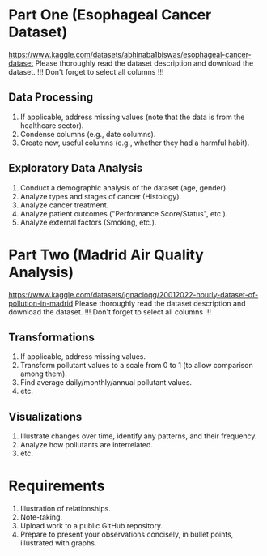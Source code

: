 # Part One (Esophageal Cancer Dataset)

https://www.kaggle.com/datasets/abhinaba1biswas/esophageal-cancer-dataset
Please thoroughly read the dataset description and download the dataset.
!!! Don't forget to select all columns !!!

## Data Processing

1. If applicable, address missing values (note that the data is from the healthcare sector).
2. Condense columns (e.g., date columns).
3. Create new, useful columns (e.g., whether they had a harmful habit).

## Exploratory Data Analysis

1. Conduct a demographic analysis of the dataset (age, gender).
2. Analyze types and stages of cancer (Histology).
3. Analyze cancer treatment.
4. Analyze patient outcomes ("Performance Score/Status", etc.).
5. Analyze external factors (Smoking, etc.).

# Part Two (Madrid Air Quality Analysis)

https://www.kaggle.com/datasets/ignacioqg/20012022-hourly-dataset-of-pollution-in-madrid
Please thoroughly read the dataset description and download the dataset.
!!! Don't forget to select all columns !!!

## Transformations

1. If applicable, address missing values.
2. Transform pollutant values to a scale from 0 to 1 (to allow comparison among them).
3. Find average daily/monthly/annual pollutant values.
4. etc.

## Visualizations

1. Illustrate changes over time, identify any patterns, and their frequency.
2. Analyze how pollutants are interrelated.
3. etc.

# Requirements

1. Illustration of relationships.
2. Note-taking.
3. Upload work to a public GitHub repository.
4. Prepare to present your observations concisely, in bullet points, illustrated with graphs.

